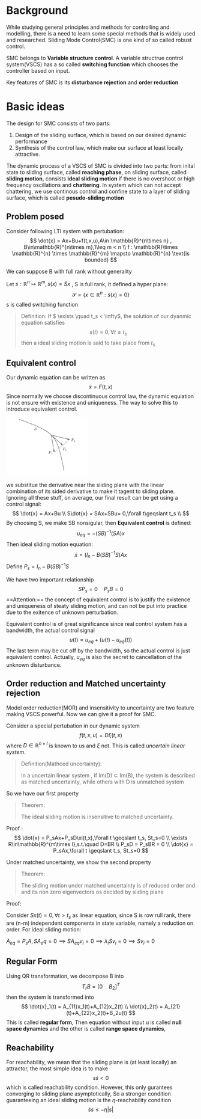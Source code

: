 # Background

While studying general principles and methods for controlling and modelling, there is a need to learn some special methods that is widely used and researched.  Sliding Mode Control(SMC) is one kind of so called robust control.

SMC belongs to **Variable structure control**. A variable structrue control system(VSCS) has a so called **switching function** which chooses the controller based on input. 

Key features of SMC is its **disturbance rejection** and **order reduction**



# Basic ideas

The design for SMC consists of two parts:

1. Design of the sliding surface, which is based on our desired dynamic performance
2. Synthesis of the control law, which make our surface at least locally attractive.

The dynamic process of a VSCS of SMC is divided into two parts: from inital state to sliding surface, called **reaching phase**, on sliding surface, called **sliding motion**, consists **ideal sliding motion** if there is no overshoot or high frequency oscillations and **chattering**. In system which can not accept chattering, we use continous control and confine state to a layer of sliding surface, which is called **pesudo-sliding motion**

## Problem posed

Consider following LTI system with pertubation:
$$
\dot{x} = Ax+Bu+f(t,x,u),A\in \mathbb{R}^{n\times n} , B\in\mathbb{R}^{n\times m},1\leq m < n \\
f : \mathbb{R}\times \mathbb{R}^{n} \times \mathbb{R}^{m} \mapsto \mathbb{R}^{n} \text{is bounded}
$$

We can suppose B with full rank without generality

Let $s:\mathbb{R}^{n} \mapsto \mathbb{R}^{m},s(x) = Sx$ , S is full rank, it defined a hyper plane:
$$
\mathcal{S} = \{x\in \mathbb{R}^{n}:s(x) = 0\}
$$
s is called switching function

>Definition: If  $ \exists \quad t_s < \infty$, the solution of our dyanmic equation satisfies 
>$$
>s(t) = 0,\forall t \geqslant t_s
>$$
>then a ideal sliding motion is said to take place from $t_s$



## Equivalent control

Our dynamic equation can be written as 
$$
\dot{x} = F(t,x)
$$
Since normally we choose discontinuous control law, the dynamic equiation is not ensure with existence and uniqueness. The way to solve this to introduce equivalent control. 

<img src="Sliding_Mode_Control.assets/Screen Shot 2021-10-08 at 9.26.41 AM.png" alt="Screen Shot 2021-10-08 at 9.26.41 AM" style="zoom:33%;" />

we substitue the derivative near the sliding plane with the linear combination of its sided derivative to make it tagent to sliding plane. Ignoring all these stuff, on average, our final result can be get using a control signal:
$$
\dot{x} = Ax+Bu \\
S\dot{x} = SAx+SBu= 0,\forall t\geqslant t_s \\
$$
By choosing S, we make SB nonsigular, then **Equivalent control** is defined:
$$
u_{eq} = -(SB)^{-1}(SA)x
$$
Then ideal  sliding motion equation:
$$
\dot{x} = (I_n-B(SB)^{-1}S)Ax
$$
Define $P_s = I_n-B(SB)^{-1}S$

We have two important relationship
$$
SP_s = 0 \quad P_{s}B = 0
$$
==Attention:== the concept of equivalent control is to justify the existence and uniqueness of steaty sliding motion, and can not be put into practice due to the exitence of unknown perturbation.

Equivalent control is of great significance since real control system has a bandwidth, the actual control signal 
$$
u(t) = u_{eq} + (u(t)- u_{eq}(t))
$$
The last term may be cut off by the bandwidth, so the actual control is just equivalent control. Actually, $u_{eq}$ is also the secret to cancellation of the unknown disturbance.



## Order reduction and Matched uncertainty rejection

Model order reduction(MOR) and insensitivity to uncertainty are two feature making VSCS powerful. Now we can give it a proof for SMC.

Consider a special pertubation in our dynamic system 
$$
f(t,x,u) = D\xi(t,x)
$$
where $D\in\mathbb{R}^{n\times l}$ is known to us and $\xi$ not. This is called  *uncertain linear system*.

> Definition(Mathced uncertainty):
>
> In a uncertain linear system , if Im(D) $\subset$ Im(B), the system is described as matched uncertainty, while others with D is unmatched system

So we have our first property

> Theorem:
>
> The ideal sliding motion is insensitive to matched uncertainty.

Proof :
$$
\dot{x} = P_sAx+P_sD\xi(t,x),\forall t \geqslant t_s, St_s=0 \\
\exists R\in\mathbb{R}^{m\times l},s.t.\quad D=BR \\
P_sD = P_sBR = 0 \\
\dot{x} = P_sAx,\forall t \geqslant t_s, St_s=0
$$


Under matched uncertainty, we show the second property

> Theorem:
>
> The sliding motion under matched uncertainty is of reduced order and and its non zero eigenvectors os decided by sliding plane

Proof:

Consider $Sx(t) = 0, \forall t >t_s$   as linear equation, since S is row rull rank, there are (n-m) independent components in state variable, namely a reduction on order. For ideal sliding motion:

$A_{eq} = P_sA, SA_eq = 0\implies SA_{eq}v_i = 0 \implies \lambda_iSv_i = 0 \implies Sv_i = 0$



## Regular Form

Using QR transformation, we decompose B into 
$$
T_r B = [0\quad B_2]^T
$$
then the system is transformed into 
$$
\dot{x}_1(t) = A_{11}x_1(t)+A_{12}x_2(t) \\
\dot{x}_2(t) = A_{21}(t)+A_{22}x_2(t)+B_2u(t)
$$
This is called **regular form**, Then equation without input u is called **null space dynamics** and the other is called **range space dynamics**, 

## Reachability

For reachability, we mean that the sliding plane is (at least locally) an attractor, the most simple idea is to make 
$$
s\dot{s} < 0
$$
which is called reachability condition. However, this only gurantees converging to sliding plane asymptotically, So a stronger condition guaranteeing an ideal sliding motion is the $\eta$-reachability condition
$$
\dot{s}s \leqslant -\eta|s|
$$
